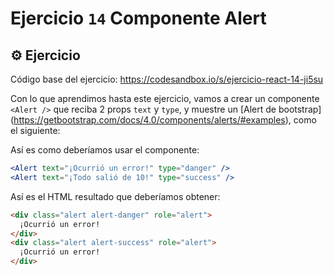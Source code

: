 # Ejercicio `14` Componente Alert

## ⚙️ Ejercicio

Código base del ejercicio: https://codesandbox.io/s/ejercicio-react-14-ji5su

Con lo que aprendimos hasta este ejercicio, vamos a crear un componente `<Alert />` que reciba 2 props `text` y `type`, y muestre un [Alert de bootstrap] (https://getbootstrap.com/docs/4.0/components/alerts/#examples), como el siguiente:

Así es como deberíamos usar el componente:
```jsx
<Alert text="¡Ocurrió un error!" type="danger" />
<Alert text="¡Todo salió de 10!" type="success" />
```

Así es el HTML resultado que deberíamos obtener:
```html
<div class="alert alert-danger" role="alert">
  ¡Ocurrió un error!
</div>
<div class="alert alert-success" role="alert">
  ¡Ocurrió un error!
</div>
```